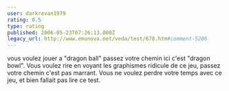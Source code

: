 ```yaml
---
user: darkrevan1979
rating: 0.5
type: rating
published: 2006-05-23T07:26:13.000Z
legacy_url: http://www.emunova.net/veda/test/678.htm#comment-5206
---
```

vous voulez jouer a "dragon ball" passez votre chemin ici c'est "dragon bowl". Vous voulez rire en voyant les graphismes ridicule de ce jeu, passez votre chemin c'est pas marrant. Vous ne voulez perdre votre temps avec ce jeu, et bien fallait pas lire ce test.